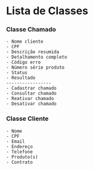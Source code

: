 # Lista de Classes


### Classe Chamado
```
- Nome cliente
- CPF
- Descrição resumida
- Detalhamento completo
- Código erro
- Número série produto
- Status
- Resultado
-----------------
- Cadastrar chamado
- Consultar chamado
- Reativar chamado
- Desativar chamado
```


### Classe Cliente
```
- Nome
- CPF
- Email
- Endereço
- Telefone
- Produto(s)
- Contrato
```